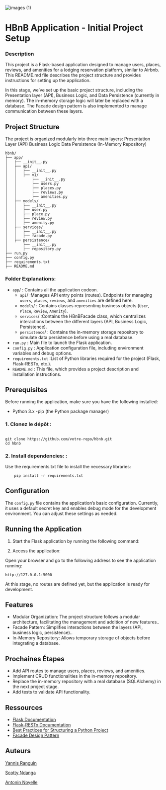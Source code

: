 ![images (1)](https://github.com/user-attachments/assets/8406017c-c847-43fd-b88c-d5bc6c3c115f)

# HBnB Application - Initial Project Setup

### Description
This project is a Flask-based application designed to manage users, places, reviews, and amenities for a lodging reservation platform, similar to Airbnb. This README.md file describes the project structure and provides instructions for setting up the application.

In this stage, we’ve set up the basic project structure, including the Presentation layer (API), Business Logic, and Data Persistence (currently in memory). The in-memory storage logic will later be replaced with a database. The Facade design pattern is also implemented to manage communication between these layers.

## Project Structure
The project is organized modularly into three main layers:
Presentation Layer (API)
Business Logic
Data Persistence (In-Memory Repository)

```text
hbnb/
├── app/
│   ├── __init__.py
│   ├── api/
│   │   ├── __init__.py
│   │   ├── v1/
│   │       ├── __init__.py
│   │       ├── users.py
│   │       ├── places.py
│   │       ├── reviews.py
│   │       ├── amenities.py
│   ├── models/
│   │   ├── __init__.py
│   │   ├── user.py
│   │   ├── place.py
│   │   ├── review.py
│   │   ├── amenity.py
│   ├── services/
│   │   ├── __init__.py
│   │   ├── facade.py
│   ├── persistence/
│       ├── __init__.py
│       ├── repository.py
├── run.py
├── config.py
├── requirements.txt
├── README.md
```

### Folder Explanations:
- `app`/ : Contains all the application codeon.
    - `api`/ :Manages API entry points (routes). Endpoints for managing `users`, `places`, `reviews`, and `amenities` are defined here.
    - `models`/ : Contains classes representing business objects (`User`, `Place`, `Review`, `Amenity`).
    - `services`/ :Contains the HBnBFacade class, which centralizes interactions between the different layers (API, Business Logic, Persistence).
    - `persistence`/ :  Contains the in-memory storage repository to simulate data persistence before using a real database.
- `run.py` : Main file to launch the Flask application.
- `config.py` : Application configuration file, including environment variables and debug options.
- `requirements.txt` :List of Python libraries required for the project (Flask, Flask-RESTx, etc.).
- `README.md` : This file, which provides a project description and installation instructions.

## Prerequisites
Before running the application, make sure you have the following installed:

- Python 3.x
-pip (the Python package manager)
### 1. Clonez le dépôt :
```

git clone https://github.com/votre-repo/hbnb.git
cd hbnb

```

### 2. Install dependencies: :

Use the requirements.txt file to install the necessary libraries:
```
    pip install -r requirements.txt

```

## Configuration
The `config.py` file contains the application’s basic configuration. Currently, it uses a default secret key and enables debug mode for the development environment. You can adjust these settings as needed.

## Running the Application

1. Start the Flask application by running the following command:

2. Access the application:

Open your browser and go to the following address to see the application running:
```
http://127.0.0.1:5000
```

At this stage, no routes are defined yet, but the application is ready for development.

## Features
- Modular Organization: The project structure follows a modular architecture, facilitating the management and addition of new features..
- Facade Pattern: Simplifies interactions between the layers (API, business logic, persistence)..
- In-Memory Repository: Allows temporary storage of objects before integrating a database.

## Prochaines Étapes
- Add API routes to manage users, places, reviews, and amenities.
- Implement CRUD functionalities in the in-memory repository.
- Replace the in-memory repository with a real database (SQLAlchemy) in the next project stage.
- Add tests to validate API functionality.

## Ressources
- [Flask Documentation](https://flask.palletsprojects.com/en/stable/)
- [Flask-RESTx Documentation](https://flask-restx.readthedocs.io/en/latest/)
- [Best Practices for Structuring a Python Project](https://docs.python-guide.org/writing/structure/)
- [Facade Design Pattern](https://refactoring.guru/design-patterns/facade/python/example)

## Auteurs

[Yannis Ranguin](https://github.com/Yannis95200)

[Scotty Ndanga](https://github.com/scotty800)

[Antonin Noyelle](https://github.com/Ninotna)

